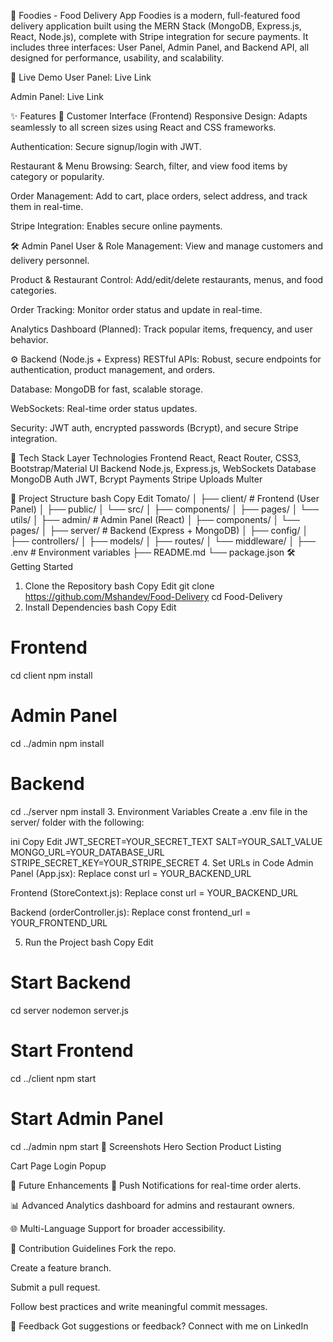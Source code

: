 🍅 Foodies - Food Delivery App
Foodies is a modern, full-featured food delivery application built using the MERN Stack (MongoDB, Express.js, React, Node.js), complete with Stripe integration for secure payments. It includes three interfaces: User Panel, Admin Panel, and Backend API, all designed for performance, usability, and scalability.

🚀 Live Demo
User Panel: Live Link

Admin Panel: Live Link

✨ Features
👥 Customer Interface (Frontend)
Responsive Design: Adapts seamlessly to all screen sizes using React and CSS frameworks.

Authentication: Secure signup/login with JWT.

Restaurant & Menu Browsing: Search, filter, and view food items by category or popularity.

Order Management: Add to cart, place orders, select address, and track them in real-time.

Stripe Integration: Enables secure online payments.

🛠 Admin Panel
User & Role Management: View and manage customers and delivery personnel.

Product & Restaurant Control: Add/edit/delete restaurants, menus, and food categories.

Order Tracking: Monitor order status and update in real-time.

Analytics Dashboard (Planned): Track popular items, frequency, and user behavior.

⚙️ Backend (Node.js + Express)
RESTful APIs: Robust, secure endpoints for authentication, product management, and orders.

Database: MongoDB for fast, scalable storage.

WebSockets: Real-time order status updates.

Security: JWT auth, encrypted passwords (Bcrypt), and secure Stripe integration.

🧱 Tech Stack
Layer	Technologies
Frontend	React, React Router, CSS3, Bootstrap/Material UI
Backend	Node.js, Express.js, WebSockets
Database	MongoDB
Auth	JWT, Bcrypt
Payments	Stripe
Uploads	Multer

📁 Project Structure
bash
Copy
Edit
Tomato/
│
├── client/                  # Frontend (User Panel)
│   ├── public/
│   └── src/
│       ├── components/
│       ├── pages/
│       └── utils/
│
├── admin/                   # Admin Panel (React)
│   ├── components/
│   └── pages/
│
├── server/                  # Backend (Express + MongoDB)
│   ├── config/
│   ├── controllers/
│   ├── models/
│   ├── routes/
│   └── middleware/
│
├── .env                     # Environment variables
├── README.md
└── package.json
🛠 Getting Started
1. Clone the Repository
bash
Copy
Edit
git clone https://github.com/Mshandev/Food-Delivery
cd Food-Delivery
2. Install Dependencies
bash
Copy
Edit
# Frontend
cd client
npm install

# Admin Panel
cd ../admin
npm install

# Backend
cd ../server
npm install
3. Environment Variables
Create a .env file in the server/ folder with the following:

ini
Copy
Edit
JWT_SECRET=YOUR_SECRET_TEXT
SALT=YOUR_SALT_VALUE
MONGO_URL=YOUR_DATABASE_URL
STRIPE_SECRET_KEY=YOUR_STRIPE_SECRET
4. Set URLs in Code
Admin Panel (App.jsx):
Replace const url = YOUR_BACKEND_URL

Frontend (StoreContext.js):
Replace const url = YOUR_BACKEND_URL

Backend (orderController.js):
Replace const frontend_url = YOUR_FRONTEND_URL

5. Run the Project
bash
Copy
Edit
# Start Backend
cd server
nodemon server.js

# Start Frontend
cd ../client
npm start

# Start Admin Panel
cd ../admin
npm start
📸 Screenshots
Hero Section	Product Listing
	

Cart Page	Login Popup
	

🔮 Future Enhancements
🔔 Push Notifications for real-time order alerts.

📊 Advanced Analytics dashboard for admins and restaurant owners.

🌐 Multi-Language Support for broader accessibility.

🤝 Contribution Guidelines
Fork the repo.

Create a feature branch.

Submit a pull request.

Follow best practices and write meaningful commit messages.

💬 Feedback
Got suggestions or feedback?
Connect with me on LinkedIn
